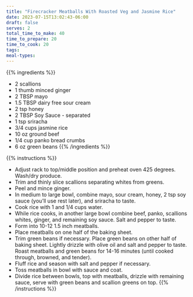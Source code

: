 ```yaml
---
title: "Firecracker Meatballs With Roasted Veg and Jasmine Rice"
date: 2023-07-15T13:02:43-06:00
draft: false
serves: 2
total_time_to_make: 40
time_to_prepare: 20
time_to_cook: 20
tags:
meal-types:
---
```


{{% ingredients %}}
- 2 scallions
- 1 thumb minced ginger
- 2 TBSP mayo
- 1.5 TBSP dairy free sour cream
- 2 tsp honey
- 2 TBSP Soy Sauce - separated
- 1 tsp sriracha
- 3/4 cups jasmine rice
- 10 oz ground beef
- 1/4 cup panko bread crumbs
- 6 oz green beans
{{% /ingredients %}}

{{% instructions %}}
- Adjust rack to top/middle position and preheat oven 425 degrees. Wash/dry produce.
- Trim and thinly slice scallions separating whites from greens.
- Peel and mince ginger.
- In medium to large bowl, combine mayo, sour cream, honey, 2 tsp soy sauce (you’ll use rest later), and sriracha to taste.
- Cook rice with 1 and 1/4 cups water.
- While rice cooks, in another large bowl combine beef, panko, scallions whites, ginger, and remaining soy sauce. Salt and pepper to taste.
- Form into 10-12 1.5 inch meatballs.
- Place meatballs on one half of the baking sheet.
- Trim green beans if necessary. Place green beans on other half of baking sheet. Lightly drizzle with olive oil and salt and pepper to taste. Roast meatballs and green beans for 14-16 minutes (until cooked through, browned, and tender).
- Fluff rice and season with salt and pepper if necessary.
- Toss meatballs in bowl with sauce and coat.
- Divide rice between bowls, top with meatballs, drizzle with remaining sauce, serve with green beans and scallion greens on top.
{{% /instructions %}}
